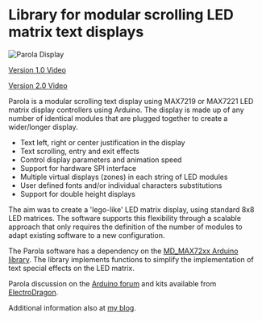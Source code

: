 # Library for modular scrolling LED matrix text displays

![Parola Display](https://github.com/MajicDesigns/Parola/media/photo/Parola_Display.jpg)

[Version 1.0 Video](http://www.youtube.com/watch?v=JgzVCSFaz3I)

[Version 2.0 Video](http://www.youtube.com/watch?v=u1iELyROjW8)

Parola is a modular scrolling text display using MAX7219 or MAX7221 LED matrix display controllers using Arduino. The display is made up of any number of identical modules that are plugged together to create a wider/longer display.
* Text left, right or center justification in the display
* Text scrolling, entry and exit effects
* Control display parameters and animation speed
* Support for hardware SPI interface
* Multiple virtual displays (zones) in each string of LED modules
* User defined fonts and/or individual characters substitutions
* Support for double height displays

The aim was to create a 'lego-like' LED matrix display, using standard 8x8 LED matrices. The software supports this flexibility through a scalable approach that only requires the definition of the number of modules to adapt existing software to a new configuration.

The Parola software has a dependency on the [MD_MAX72xx Arduino library](https://github.com/MajicDesigns/MAX72xx).  The library implements functions to simplify the implementation of text special effects on the LED matrix.

Parola discussion on the [Arduino forum](http://forum.arduino.cc/index.php?topic=171056.0) and kits available from [ElectroDragon](http://www.electrodragon.com/product/dot-matrix-chain-display-kit-max7219-v2).

Additional information also at [my blog](http://arduinoplusplus.wordpress.com).
